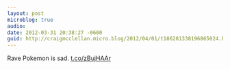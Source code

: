 ```yaml
---
layout: post
microblog: true
audio: 
date: 2012-03-31 20:38:27 -0600
guid: http://craigmcclellan.micro.blog/2012/04/01/t186281338196865024.html
---
```

Rave Pokemon is sad. [t.co/zBujHAAr](http://t.co/zBujHAAr)
